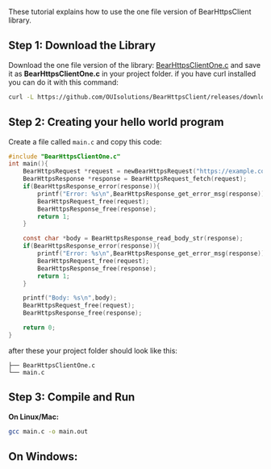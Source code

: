 
These tutorial explains how to use the one file version of BearHttpsClient library.

## Step 1: Download the Library
Download the one file version of the library: [BearHttpsClientOne.c](https://github.com/OUIsolutions/BearHttpsClient/releases/download/0.5.0/BearHttpsClientOne.c) and save it as **BearHttpsClientOne.c** in your project folder.
if you have curl installed you can do it with this command:
```bash
curl -L https://github.com/OUIsolutions/BearHttpsClient/releases/download/0.5.0/BearHttpsClientOne.c -o BearHttpsClientOne.c
```

## Step 2: Creating your hello world program
Create a file called `main.c` and copy this code: 

```c
#include "BearHttpsClientOne.c"
int main(){
    BearHttpsRequest *request = newBearHttpsRequest("https://example.com");   
    BearHttpsResponse *response = BearHttpsRequest_fetch(request);
    if(BearHttpsResponse_error(response)){
        printf("Error: %s\n",BearHttpsResponse_get_error_msg(response));
        BearHttpsRequest_free(request);
        BearHttpsResponse_free(response);
        return 1;
    }

    const char *body = BearHttpsResponse_read_body_str(response);
    if(BearHttpsResponse_error(response)){
        printf("Error: %s\n",BearHttpsResponse_get_error_msg(response));
        BearHttpsRequest_free(request);
        BearHttpsResponse_free(response); 
        return 1;
    }

    printf("Body: %s\n",body);
    BearHttpsRequest_free(request);
    BearHttpsResponse_free(response);

    return 0;
}
```
after these your project folder should look like this:

```
├── BearHttpsClientOne.c
└── main.c
```

## Step 3: Compile and Run

**On Linux/Mac:**
```bash
gcc main.c -o main.out
```
## On Windows:
```cmd

